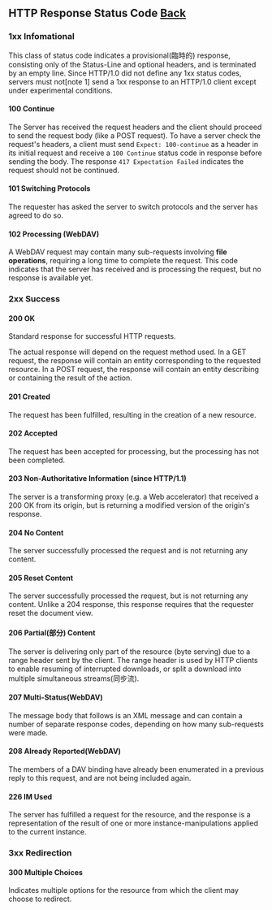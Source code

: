 ## HTTP Response Status Code [Back](./../JavaScript.md)

### 1xx Infomational

This class of status code indicates a provisional(臨時的) response, consisting only of the Status-Line and optional headers, and is terminated by an empty line. Since HTTP/1.0 did not define any 1xx status codes, servers must not[note 1] send a 1xx response to an HTTP/1.0 client except under experimental conditions.

#### 100 Continue

The Server has received the request headers and the client should proceed to send the request body (like a POST request). To have a server check the request's headers, a client must send `Expect: 100-continue` as a header in its initial request and receive a `100 Continue` status code in response before sending the body. The response `417 Expectation Failed` indicates the request should not be continued.

#### 101 Switching Protocols

The requester has asked the server to switch protocols and the server has agreed to do so.

#### 102 Processing (WebDAV)

A WebDAV request may contain many sub-requests involving **file operations**, requiring a long time to complete the request. This code indicates that the server has received and is processing the request, but no response is available yet.

### 2xx Success

#### 200 OK

Standard response for successful HTTP requests.

The actual response will depend on the request method used. In a GET request, the response will contain an entity corresponding to the requested resource. In a POST request, the response will contain an entity describing or containing the result of the action.

#### 201 Created

The request has been fulfilled, resulting in the creation of a new resource.

#### 202 Accepted

The request has been accepted for processing, but the processing has not been completed.

#### 203 Non-Authoritative Information (since HTTP/1.1)

The server is a transforming proxy (e.g. a Web accelerator) that received a 200 OK from its origin, but is returning a modified version of the origin's response.

#### 204 No Content

The server successfully processed the request and is not returning any content.

#### 205 Reset Content

The server successfully processed the request, but is not returning any content. Unlike a 204 response, this response requires that the requester reset the document view.

#### 206 Partial(部分) Content

The server is delivering only part of the resource (byte serving) due to a range header sent by the client. The range header is used by HTTP clients to enable resuming of interrupted downloads, or split a download into multiple simultaneous streams(同步流).

#### 207 Multi-Status(WebDAV)

The message body that follows is an XML message and can contain a number of separate response codes, depending on how many sub-requests were made.

#### 208 Already Reported(WebDAV)

The members of a DAV binding have already been enumerated in a previous reply to this request, and are not being included again.

#### 226 IM Used

The server has fulfilled a request for the resource, and the response is a representation of the result of one or more instance-manipulations applied to the current instance.

### 3xx Redirection

#### 300 Multiple Choices

Indicates multiple options for the resource from which the client may choose to redirect.
